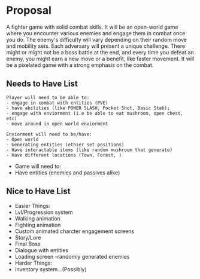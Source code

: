 # Proposal 

A fighter game with solid combat skills. It will be an open-world game where you encounter various enemies and engage them in combat once you do. The enemy's difficulty will vary depending on their random move and mobility sets. Each adversary will present a unique challenge. There might or might not be a boss battle at the end, and every time you defeat an enemy, you might earn a new move or a benefit, like faster movement. It will be a pixelated game with a strong emphasis on the combat.

## Needs to Have List

    Player will need to be able to:
    - engage in combat with entities (PVE)
    - have abilities (like POWER SLASH, Pocket Shot, Basic Stab); 
    - engage with enviorment (i.e be able to eat mushroom, open chest, etc)
    - move around in open world enviorment

    Enviorment will need to be/have:
    - Open world
    - Generating entities (ethier set positions)
    - Have interactable items (like random mushroom that generate)
    - Have different locations (Town, Forest, )

- Game will need to:
- Have entities (enemies and passives alike)

## Nice to Have List

- Easier Things:
- Lvl/Progression system
- Walking animation
- Fighting animation
- Custom animated charcter engagement screens
- Story/Lore
- Final Boss
- Dialogue with entities
- Loading screen
-randomly generated enemies 
- Harder Things:
- inventory system...(Possibly)

